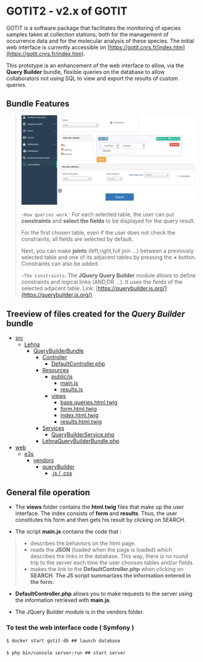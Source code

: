 # GOTIT2 - v2.x of GOTIT
GOTIT is a software package that facilitates the monitoring of species samples taken at collection stations, both for the management of occurrence data and for the molecular analysis of these species. The initial web interface is currently accessible on [https://gotit.cnrs.fr/index.htm](https://gotit.cnrs.fr/index.htm).

This prototype is an enhancement of the web interface to allow, via the **Query Builder** bundle, flexible queries on the database to allow collaborators not using SQL to view and export the results of custom queries.


## Bundle Features
>
>![picture](./Capture_interface.png)
>
>-`How queries work` : 
For each selected table, the user can put **constraints** and **select the fields** to be displayed for the query result. 
>
>For the first chosen table, even if the user does not check the constraints, all fields are selected by default. 
>
>Next, you can make **joints** (left,right,full join ...) between a previously selected table and one of its adjacent tables by pressing the **+** button. Constraints can also be added. 
>
>-`The Constraints`: 
The **JQuery Query Builder** module allows to define constraints and logical links (AND,OR ...). It uses the fields of the selected adjacent table. Link: [https://querybuilder.js.org/](https://querybuilder.js.org/)




## Treeview of files created for the *Query Builder* bundle


 * [src]()
    * [Lehna]()
      * [QueryBuilderBundle]()
        * [Controller]()
          * [DefaultController.php]()
        * [Resources]()
            * [public/js]()
              * [main.js]()
              * [results.js]()
            * [views]()
              * [base.queries.html.twig]()
              * [form.html.twig]()
              * [index.html.twig]()
              * [results.html.twig]()
        * [Services]()
          * [QueryBuilderService.php]()
        * [LehnaQueryBuilderBundle.php]()
  * [web]()
    * [e3s]()
      * [vendors]()
          * [queryBuilder]()
              * [.js / .css]()
         

 
 ## General file operation 
 
- The **views** folder contains the **html.twig** files that make up the user interface. The index consists of **form** and **results**. Thus, the user constitutes his form and then gets his result by clicking on SEARCH. 

- The script **main.js** contains the code that :
>- describes the behaviors on the html page. 
>- reads the **JSON** (loaded when the page is loaded) which describes the links in the database. This way, there is no round trip to the server each time the user chooses tables and/or fields. 
>- makes the link to the **DefaultController.php** when clicking on **SEARCH**. **The JS script summarizes the information entered in the form.**

- **DefaultController.php** allows you to make requests to the server using the information retrieved with **main.js**. 

- The JQuery Builder module is in the vendors folder.


### To test the web interface code ( Symfony )
 
```
$ docker start gotit-db ## launch database

$ php bin/console server:run ## start server


```
